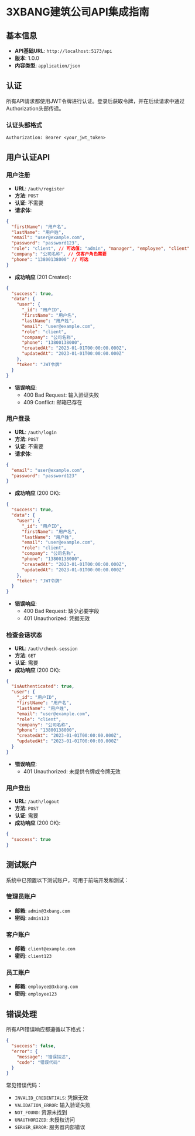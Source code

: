 # 3XBANG建筑公司API集成指南

## 基本信息

- **API基础URL**: `http://localhost:5173/api`
- **版本**: 1.0.0
- **内容类型**: `application/json`

## 认证

所有API请求都使用JWT令牌进行认证。登录后获取令牌，并在后续请求中通过Authorization头部传递。

### 认证头部格式

```
Authorization: Bearer <your_jwt_token>
```

## 用户认证API

### 用户注册

- **URL**: `/auth/register`
- **方法**: `POST`
- **认证**: 不需要
- **请求体**:

```json
{
  "firstName": "用户名",
  "lastName": "用户姓",
  "email": "user@example.com",
  "password": "password123",
  "role": "client", // 可选值: "admin", "manager", "employee", "client"
  "company": "公司名称", // 仅客户角色需要
  "phone": "13800138000" // 可选
}
```

- **成功响应** (201 Created):

```json
{
  "success": true,
  "data": {
    "user": {
      "_id": "用户ID",
      "firstName": "用户名",
      "lastName": "用户姓",
      "email": "user@example.com",
      "role": "client",
      "company": "公司名称",
      "phone": "13800138000",
      "createdAt": "2023-01-01T00:00:00.000Z",
      "updatedAt": "2023-01-01T00:00:00.000Z"
    },
    "token": "JWT令牌"
  }
}
```

- **错误响应**:
  - 400 Bad Request: 输入验证失败
  - 409 Conflict: 邮箱已存在

### 用户登录

- **URL**: `/auth/login`
- **方法**: `POST`
- **认证**: 不需要
- **请求体**:

```json
{
  "email": "user@example.com",
  "password": "password123"
}
```

- **成功响应** (200 OK):

```json
{
  "success": true,
  "data": {
    "user": {
      "_id": "用户ID",
      "firstName": "用户名",
      "lastName": "用户姓",
      "email": "user@example.com",
      "role": "client",
      "company": "公司名称",
      "phone": "13800138000",
      "createdAt": "2023-01-01T00:00:00.000Z",
      "updatedAt": "2023-01-01T00:00:00.000Z"
    },
    "token": "JWT令牌"
  }
}
```

- **错误响应**:
  - 400 Bad Request: 缺少必要字段
  - 401 Unauthorized: 凭据无效

### 检查会话状态

- **URL**: `/auth/check-session`
- **方法**: `GET`
- **认证**: 需要
- **成功响应** (200 OK):

```json
{
  "isAuthenticated": true,
  "user": {
    "_id": "用户ID",
    "firstName": "用户名",
    "lastName": "用户姓",
    "email": "user@example.com",
    "role": "client",
    "company": "公司名称",
    "phone": "13800138000",
    "createdAt": "2023-01-01T00:00:00.000Z",
    "updatedAt": "2023-01-01T00:00:00.000Z"
  }
}
```

- **错误响应**:
  - 401 Unauthorized: 未提供令牌或令牌无效

### 用户登出

- **URL**: `/auth/logout`
- **方法**: `POST`
- **认证**: 需要
- **成功响应** (200 OK):

```json
{
  "success": true
}
```

## 测试账户

系统中已预置以下测试账户，可用于前端开发和测试：

### 管理员账户
- **邮箱**: `admin@3xbang.com`
- **密码**: `admin123`

### 客户账户
- **邮箱**: `client@example.com`
- **密码**: `client123`

### 员工账户
- **邮箱**: `employee@3xbang.com`
- **密码**: `employee123`

## 错误处理

所有API错误响应都遵循以下格式：

```json
{
  "success": false,
  "error": {
    "message": "错误描述",
    "code": "错误代码"
  }
}
```

常见错误代码：
- `INVALID_CREDENTIALS`: 凭据无效
- `VALIDATION_ERROR`: 输入验证失败
- `NOT_FOUND`: 资源未找到
- `UNAUTHORIZED`: 未授权访问
- `SERVER_ERROR`: 服务器内部错误 